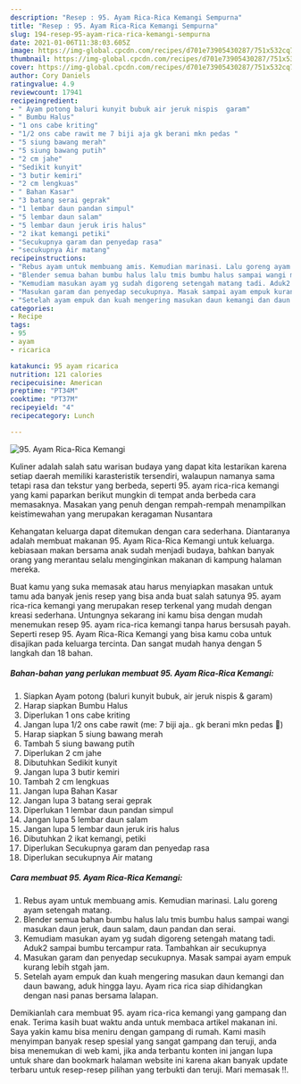 ```yaml
---
description: "Resep : 95. Ayam Rica-Rica Kemangi Sempurna"
title: "Resep : 95. Ayam Rica-Rica Kemangi Sempurna"
slug: 194-resep-95-ayam-rica-rica-kemangi-sempurna
date: 2021-01-06T11:38:03.605Z
image: https://img-global.cpcdn.com/recipes/d701e73905430287/751x532cq70/95-ayam-rica-rica-kemangi-foto-resep-utama.jpg
thumbnail: https://img-global.cpcdn.com/recipes/d701e73905430287/751x532cq70/95-ayam-rica-rica-kemangi-foto-resep-utama.jpg
cover: https://img-global.cpcdn.com/recipes/d701e73905430287/751x532cq70/95-ayam-rica-rica-kemangi-foto-resep-utama.jpg
author: Cory Daniels
ratingvalue: 4.9
reviewcount: 17941
recipeingredient:
- " Ayam potong baluri kunyit bubuk air jeruk nispis  garam"
- " Bumbu Halus"
- "1 ons cabe kriting"
- "1/2 ons cabe rawit me 7 biji aja gk berani mkn pedas "
- "5 siung bawang merah"
- "5 siung bawang putih"
- "2 cm jahe"
- "Sedikit kunyit"
- "3 butir kemiri"
- "2 cm lengkuas"
- " Bahan Kasar"
- "3 batang serai geprak"
- "1 lembar daun pandan simpul"
- "5 lembar daun salam"
- "5 lembar daun jeruk iris halus"
- "2 ikat kemangi petiki"
- "Secukupnya garam dan penyedap rasa"
- "secukupnya Air matang"
recipeinstructions:
- "Rebus ayam untuk membuang amis. Kemudian marinasi. Lalu goreng ayam setengah matang."
- "Blender semua bahan bumbu halus lalu tmis bumbu halus sampai wangi masukan daun jeruk, daun salam, daun pandan dan serai."
- "Kemudiam masukan ayam yg sudah digoreng setengah matang tadi. Aduk2 sampai bumbu tercampur rata. Tambahkan air secukupnya"
- "Masukan garam dan penyedap secukupnya. Masak sampai ayam empuk kurang lebih stgah jam."
- "Setelah ayam empuk dan kuah mengering masukan daun kemangi dan daun bawang, aduk hingga layu. Ayam rica rica siap dihidangkan dengan nasi panas bersama lalapan."
categories:
- Recipe
tags:
- 95
- ayam
- ricarica

katakunci: 95 ayam ricarica 
nutrition: 121 calories
recipecuisine: American
preptime: "PT34M"
cooktime: "PT37M"
recipeyield: "4"
recipecategory: Lunch

---
```



![95. Ayam Rica-Rica Kemangi](https://img-global.cpcdn.com/recipes/d701e73905430287/751x532cq70/95-ayam-rica-rica-kemangi-foto-resep-utama.jpg)

Kuliner adalah salah satu warisan budaya yang dapat kita lestarikan karena setiap daerah memiliki karasteristik tersendiri, walaupun namanya sama tetapi rasa dan tekstur yang berbeda, seperti 95. ayam rica-rica kemangi yang kami paparkan berikut mungkin di tempat anda berbeda cara memasaknya. Masakan yang penuh dengan rempah-rempah menampilkan keistimewahan yang merupakan keragaman Nusantara



Kehangatan keluarga dapat ditemukan dengan cara sederhana. Diantaranya adalah membuat makanan 95. Ayam Rica-Rica Kemangi untuk keluarga. kebiasaan makan bersama anak sudah menjadi budaya, bahkan banyak orang yang merantau selalu menginginkan makanan di kampung halaman mereka.

Buat kamu yang suka memasak atau harus menyiapkan masakan untuk tamu ada banyak jenis resep yang bisa anda buat salah satunya 95. ayam rica-rica kemangi yang merupakan resep terkenal yang mudah dengan kreasi sederhana. Untungnya sekarang ini kamu bisa dengan mudah menemukan resep 95. ayam rica-rica kemangi tanpa harus bersusah payah.
Seperti resep 95. Ayam Rica-Rica Kemangi yang bisa kamu coba untuk disajikan pada keluarga tercinta. Dan sangat mudah hanya dengan 5 langkah dan 18 bahan.


<!--inarticleads1-->

##### Bahan-bahan yang perlukan membuat 95. Ayam Rica-Rica Kemangi:

1. Siapkan  Ayam potong (baluri kunyit bubuk, air jeruk nispis &amp; garam)
1. Harap siapkan  Bumbu Halus
1. Diperlukan 1 ons cabe kriting
1. Jangan lupa 1/2 ons cabe rawit (me: 7 biji aja.. gk berani mkn pedas 🤭)
1. Harap siapkan 5 siung bawang merah
1. Tambah 5 siung bawang putih
1. Diperlukan 2 cm jahe
1. Dibutuhkan Sedikit kunyit
1. Jangan lupa 3 butir kemiri
1. Tambah 2 cm lengkuas
1. Jangan lupa  Bahan Kasar
1. Jangan lupa 3 batang serai geprak
1. Diperlukan 1 lembar daun pandan simpul
1. Jangan lupa 5 lembar daun salam
1. Jangan lupa 5 lembar daun jeruk iris halus
1. Dibutuhkan 2 ikat kemangi, petiki
1. Diperlukan Secukupnya garam dan penyedap rasa
1. Diperlukan secukupnya Air matang




<!--inarticleads2-->

##### Cara membuat  95. Ayam Rica-Rica Kemangi:

1. Rebus ayam untuk membuang amis. Kemudian marinasi. Lalu goreng ayam setengah matang.
1. Blender semua bahan bumbu halus lalu tmis bumbu halus sampai wangi masukan daun jeruk, daun salam, daun pandan dan serai.
1. Kemudiam masukan ayam yg sudah digoreng setengah matang tadi. Aduk2 sampai bumbu tercampur rata. Tambahkan air secukupnya
1. Masukan garam dan penyedap secukupnya. Masak sampai ayam empuk kurang lebih stgah jam.
1. Setelah ayam empuk dan kuah mengering masukan daun kemangi dan daun bawang, aduk hingga layu. Ayam rica rica siap dihidangkan dengan nasi panas bersama lalapan.




Demikianlah cara membuat 95. ayam rica-rica kemangi yang gampang dan enak. Terima kasih buat waktu anda untuk membaca artikel makanan ini. Saya yakin kamu bisa meniru dengan gampang di rumah. Kami masih menyimpan banyak resep spesial yang sangat gampang dan teruji, anda bisa menemukan di web kami, jika anda terbantu konten ini jangan lupa untuk share dan bookmark halaman website ini karena akan banyak update terbaru untuk resep-resep pilihan yang terbukti dan teruji. Mari memasak !!. 
